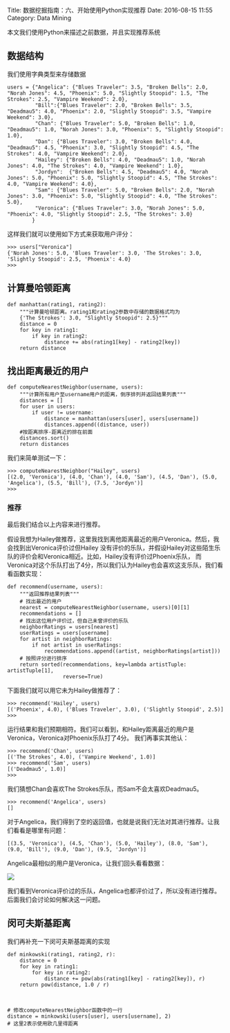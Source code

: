 Title: 数据挖掘指南：六、开始使用Python实现推荐
Date: 2016-08-15 11:55
Category: Data Mining


本文我们使用Python来描述之前数据，并且实现推荐系统

## 数据结构

我们使用字典类型来存储数据

    users = {"Angelica": {"Blues Traveler": 3.5, "Broken Bells": 2.0, "Norah Jones": 4.5, "Phoenix": 5.0, "Slightly Stoopid": 1.5, "The Strokes": 2.5, "Vampire Weekend": 2.0},
             "Bill":{"Blues Traveler": 2.0, "Broken Bells": 3.5, "Deadmau5": 4.0, "Phoenix": 2.0, "Slightly Stoopid": 3.5, "Vampire Weekend": 3.0},
             "Chan": {"Blues Traveler": 5.0, "Broken Bells": 1.0, "Deadmau5": 1.0, "Norah Jones": 3.0, "Phoenix": 5, "Slightly Stoopid": 1.0},
             "Dan": {"Blues Traveler": 3.0, "Broken Bells": 4.0, "Deadmau5": 4.5, "Phoenix": 3.0, "Slightly Stoopid": 4.5, "The Strokes": 4.0, "Vampire Weekend": 2.0},
             "Hailey": {"Broken Bells": 4.0, "Deadmau5": 1.0, "Norah Jones": 4.0, "The Strokes": 4.0, "Vampire Weekend": 1.0},
             "Jordyn":  {"Broken Bells": 4.5, "Deadmau5": 4.0, "Norah Jones": 5.0, "Phoenix": 5.0, "Slightly Stoopid": 4.5, "The Strokes": 4.0, "Vampire Weekend": 4.0},
             "Sam": {"Blues Traveler": 5.0, "Broken Bells": 2.0, "Norah Jones": 3.0, "Phoenix": 5.0, "Slightly Stoopid": 4.0, "The Strokes": 5.0},
             "Veronica": {"Blues Traveler": 3.0, "Norah Jones": 5.0, "Phoenix": 4.0, "Slightly Stoopid": 2.5, "The Strokes": 3.0}
            }
        
这样我们就可以使用如下方式来获取用户评分：

    >>> users["Veronica"]
    {'Norah Jones': 5.0, 'Blues Traveler': 3.0, 'The Strokes': 3.0, 'Slightly Stoopid': 2.5, 'Phoenix': 4.0}
    >>> 
    
## 计算曼哈顿距离

    def manhattan(rating1, rating2):
        """计算曼哈顿距离。rating1和rating2参数中存储的数据格式均为
        {'The Strokes': 3.0, "Slightly Stoopid": 2.5}"""
        distance = 0
        for key in rating1:
            if key in rating2:
                distance += abs(rating1[key] - rating2[key])
        return distance
        
## 找出距离最近的用户


    def computeNearestNeighbor(username, users):
        """计算所有用户至username用户的距离，倒序排列并返回结果列表"""
        distances = []
        for user in users:
            if user != username:
                distance = manhattan(users[user], users[username])
                distances.append((distance, user))
        #按距离排序-距离近的排在前面
        distances.sort()
        return distances

我们来简单测试一下：


    >>> computeNearestNeighbor("Hailey", users)
    [(2.0, 'Veronica'), (4.0, 'Chan'), (4.0, 'Sam'), (4.5, 'Dan'), (5.0, 'Angelica'), (5.5, 'Bill'), (7.5, 'Jordyn')]
    >>> 
    
### 推荐

最后我们结合以上内容来进行推荐。

假设我想为Hailey做推荐，这里我找到离他距离最近的用户Veronica。然后，我会找到出Veronica评价过但Hailey
没有评价的乐队，并假设Hailey对这些陌生乐队的评价会和Veronica相近。比如，Hailey没有评价过Phoenix乐队，
而Veronica对这个乐队打出了4分，所以我们认为Hailey也会喜欢这支乐队，我们看看函数实现：

    def recommend(username, users):
        """返回推荐结果列表"""
        # 找出最近的用户
        nearest = computeNearestNeighbor(username, users)[0][1]
        recommendations = []
        # 找出这位用户评价过，但自己未曾评价的乐队
        neighborRatings = users[nearest]
        userRatings = users[username]
        for artist in neighborRatings:
            if not artist in userRatings:
                recommendations.append((artist, neighborRatings[artist]))
        # 按照评分进行排序
        return sorted(recommendations, key=lambda artistTuple: artistTuple[1],
                      reverse=True)
                      
下面我们就可以用它未为Hailey做推荐了：

    >>> recommend('Hailey', users)
    [('Phoenix', 4.0), ('Blues Traveler', 3.0), ('Slightly Stoopid', 2.5)]
    >>> 
    
运行结果和我们预期相符。我们可以看到，和Hailey距离最近的用户是Veronica，Veronica对Phoenix乐队打了4分。
我们再事实其他认：

    >>> recommend('Chan', users)
    [('The Strokes', 4.0), ('Vampire Weekend', 1.0)]
    >>> recommend('Sam', users)
    [('Deadmau5', 1.0)]
    >>> 
    
我们猜想Chan会喜欢The Strokes乐队，而Sam不会太喜欢Deadmau5。

    >>> recommend('Angelica', users)
    []


对于Angelica，我们得到了空的返回值，也就是说我们无法对其进行推荐。让我们看看是哪里有问题：
    
    [(3.5, 'Veronica'), (4.5, 'Chan'), (5.0, 'Hailey'), (8.0, 'Sam'), (9.0, 'Bill'), (9.0, 'Dan'), (9.5, 'Jordyn')]
    
Angelica最相似的用户是Veronica，让我们回头看看数据：

![](http://i1.buimg.com/1949/8a27194c3cc98d2f.png)

我们看到Veronica评价过的乐队，Angelica也都评价过了，所以没有进行推荐。后面我们会讨论如何解决这一问题。

## 闵可夫斯基距离

我们再补充一下闵可夫斯基距离的实现

    def minkowski(rating1, rating2, r):
        distance = 0
        for key in rating1:
            for key in rating2:
                distance += pow(abs(rating1[key] - rating2[key]), r)
        return pow(distance, 1.0 / r)



    # 修改computeNearestNeighbor函数中的一行
    distance = minkowski(users[user], users[username], 2)
    # 这里2表示使用欧几里得距离
